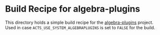 # Build Recipe for algebra-plugins

This directory holds a simple build recipe for the
[algebra-plugins](https://github.com/acts-project/algebra-plugins) project. Used in case
`ACTS_USE_SYSTEM_ALGEBRAPLUGINS` is set to `FALSE` for the build.
